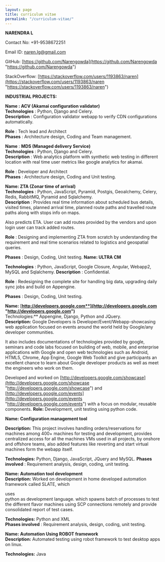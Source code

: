 ```yaml
---
layout: page
title: curriculum vitae
permalink: "/curriculum-vitae/"
---
```

**NARENDRA L** 

Contact No: +91-9538672251 

Email ID:  naren.lg@gmail.com 

GitHub:  [https://github.com/Narengowda](https://github.com/Narengowda "https://github.com/Narengowda") 

StackOverflow: [https://stackoverflow.com/users/1193863/naren](https://stackoverflow.com/users/1193863/naren "https://stackoverflow.com/users/1193863/naren")

**INDUSTRIAL PROJECTS:** 

**Name :  ACV (Akamai configuration validator)  
 Technologies** : Python, Django and Celery.  
 **Description** : Configuration validator webapp to verify CDN configurations automatically. 

**Role** : Tech lead and Architect  
 **Phases** : Architecture design, Coding and Team management. 

**Name** :  **MDS (Managed delivery Service)  
 Technologies** : Python, Django and Celery.  
 **Description** : Web analytics platform with synthetic web testing in different location with real time user metrics like google analytics for akamai. 

**Role** : Developer and Architect  
 **Phases** : Architecture design, Coding and Unit testing. 

**Name: ZTA (Zonar time of arrival)  
 Technologies** : Python, JavaScript, Pyramid, Postgis, Geoalchemy, Celery, Redis, RabbitMQ, Pyramid and Sqlalchemy.  
 **Description** : Provides real time information about scheduled bus details, visited times, planned arrival time, planned route paths and travelled route paths along with stops info on maps. 

Also predicts ETA. User can add routes provided by the vendors and upon login user can track added routes. 

**Role** : Designing and implementing ZTA from scratch by understanding the requirement and real time scenarios related to logistics and geospatial queries. 

**Phases** : Design, Coding, Unit testing. **Name: ULTRA CM** 

**Technologies** : Python, JavaScript, Google Closure, Angular, Webapp2, MySQL and Sqlalchemy. **Description** : Confidential. 

**Role** : Redesigning the complete site for handling big data, upgrading daily sync jobs and build on Appengine. 

**Phases** : Design, Coding, Unit testing. 

**Name:**  [**http://developers.google.com**](http://developers.google.com "http://developers.google.com")**  
 Technologies:**  Appengine, Django, Python and JQuery.  
 **Description:**  Google Developers is Developer/Event/Webapp-showcasing web application focused on events   around the world held by Google/any developer communities. 

It also includes documentations of technologies provided by google, seminars and code labs focused on building of web, mobile, and enterprise applications with Google and open web technologies such as Android, HTML5, Chrome, App Engine, Google Web Toolkit and give participants an excellent chance to learn about Google developer products as well as meet the engineers who work on them. 

Developed and worked on  [http://developers.google.com/showcase](http://developers.google.com/showcase "http://developers.google.com/showcase")  and [http://developers.google.com/events](http://developers.google.com/events "http://developers.google.com/events")  with a focus on modular, reusable components. **Role:**  Development, unit testing using python code. 

**Name:**    **Configuration management tool** 

**Description:**   This project involves handling orders/reservations for machines among 400+ machines for testing and development, provides centralized access for all the machines VMs used in all projects, by onshore and offshore teams, also added features like reverting and start virtual machines form the webapp itself. 

**Technologies:**  Python, Django, JavaScript, JQuery and MySQL. **Phases involved** : Requirement analysis, design, coding, unit testing. 

**Name:**    **Automation tool development  
 Description:**  Worked on development in home developed automation framework called SLATE, which 

uses  
 python as development language. which spawns batch of processes to test the different flavor machines using SCP connections remotely and provide consolidated report of test cases. 

**Technologies:**  Python and XML  
 **Phases involved** : Requirement analysis, design, coding, unit testing. 

**Name:**  **Automation Using ROBOT framework  
 Description:**  Automated testing using robot framework to test desktop apps on linux.

**Technologies:**  Java